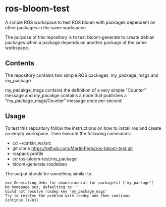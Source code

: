 # ros-bloom-test
A simple ROS workspace to test ROS bloom with packages dependent on other packages in the same workspace.

The purpose of this repository is to test bloom-generate to create debian packages when a package depends on another package of the same workspace.

## Contents
The repository contains two simple ROS packages: my_package_msgs and my_package.

my_pacakge_msgs contains the definition of a very simple "Counter" message and my_pacakge contains a node that publishes a "my_package_msgs/Counter" message once per second.

## Usage
To test this repository follow the instructions on how to install ros and create an empty workspace. Then execute the following commands:

- cd ~/catkin_ws/src
- git clone https://github.com/MartinPeris/ros-bloom-test.git
- rospack profile
- cd ros-bloom-test/my_package
- bloom-generate rosdebian

The output should be something similar to:

```
==> Generating debs for ubuntu:xenial for package(s) ['my_package']
No homepage set, defaulting to ''
Could not resolve rosdep key 'my_package_msgs'
Try to resolve the problem with rosdep and then continue.
Continue [Y/n]? 
```
